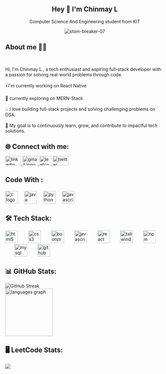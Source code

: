<h2 align="center">Hey 👋 I'm Chinmay L</h2>

<p align="center">Computer Science And Engineering student from KIT</p>

<p align="center"> <img src="https://komarev.com/ghpvc/?username=stom-breaker-07&label=Profile%20views&color=0e75b6&style=flat" alt="stom-breaker-07" /> </p>

<h2 align="left">About me 👨‍💻</h2>



<br clear="both">

<p align="left">Hi, I'm Chinmay L., a tech enthusiast and aspiring full-stack developer with a passion for solving real-world problems through code.<br><br>⚡I'm currently working on React Native <br><br>🔭  currently exploring on MERN-Stack<br><br>💡 I love building full-stack projects and solving challenging problems on DSA.<br><br>🎯 My goal is to continuously learn, grow, and contribute to impactful tech solutions.</p>



<h2 align="left">🌐 Connect with me:</h2>



<div align="left">
  <a href="https://www.linkedin.com/in/chinmay-l-39416125b/" target="_blank">
    <img src="https://raw.githubusercontent.com/maurodesouza/profile-readme-generator/master/src/assets/icons/social/linkedin/default.svg" width="50" height="30" alt="linkedin logo"  />
  </a>
  <a href="mailto:chinmay.l10m8@gmail.com" target="_blank">
    <img src="https://raw.githubusercontent.com/maurodesouza/profile-readme-generator/master/src/assets/icons/social/gmail/default.svg" width="50" height="30" alt="gmail logo"  />
  </a>
  <a href="https://leetcode.com/u/user8688F/" target="_blank">
    <img src="https://upload.wikimedia.org/wikipedia/commons/1/19/LeetCode_logo_black.png" width="38" height="30" alt="leetcode logo" />
</a>
  <a href="https://x.com/Chinmay_Shetty7" target="_blank">
    <img src="https://raw.githubusercontent.com/maurodesouza/profile-readme-generator/master/src/assets/icons/social/twitter/default.svg" width="50" height="30" alt="twitter logo"  />
  </a>
</div>

###

<h2 align="left">Code With :</h2>

###

<div align="left">
  <img src="https://cdn.jsdelivr.net/gh/devicons/devicon/icons/c/c-original.svg" height="40" alt="c logo"  />
  <img width="12" />
  <img src="https://cdn.jsdelivr.net/gh/devicons/devicon/icons/java/java-original-wordmark.svg" height="40" alt="java logo"  />
  <img width="12" />
  <img src="https://cdn.jsdelivr.net/gh/devicons/devicon/icons/python/python-original.svg" height="40" alt="python logo"  />
  <img width="12" />
  <img src="https://cdn.jsdelivr.net/gh/devicons/devicon/icons/javascript/javascript-original.svg" height="40" alt="javascript logo"  />
</div>



<h2 align="left">🛠️ Tech Stack:</h2>



<div align="left">
  <img src="https://cdn.jsdelivr.net/gh/devicons/devicon/icons/html5/html5-original.svg" height="40" alt="html5 logo"  />
  <img width="25" />
  <img src="https://cdn.jsdelivr.net/gh/devicons/devicon/icons/css3/css3-original.svg" height="40" alt="css3 logo"  />
  <img width="25" />
  <img src="https://cdn.jsdelivr.net/gh/devicons/devicon/icons/bootstrap/bootstrap-original.svg" height="40" alt="bootstrap logo"  />
  <img width="25" />
  <img src="https://cdn.jsdelivr.net/gh/devicons/devicon/icons/javascript/javascript-original.svg" height="40" alt="javascript logo"  />
  <img width="25" />
  <img src="https://cdn.jsdelivr.net/gh/devicons/devicon/icons/react/react-original.svg" height="40" alt="react logo"  />
  <img width="25" />
  <img src="https://cdn.jsdelivr.net/gh/devicons/devicon/icons/tailwindcss/tailwindcss-original-wordmark.svg" height="40" alt="tailwindcss logo"  />
  <img width="25" />
  <img src="https://cdn.jsdelivr.net/gh/devicons/devicon/icons/npm/npm-original-wordmark.svg" height="40" alt="npm logo"  />
  <img width="25" />
  <img src="https://cdn.jsdelivr.net/gh/devicons/devicon/icons/mysql/mysql-original.svg" height="40" alt="mysql logo"  />
  <img width="25" />
  <img src="https://cdn.jsdelivr.net/gh/devicons/devicon/icons/github/github-original.svg" height="40" alt="github logo"  />
</div>



<h2 align="left">📊 GitHub Stats:</h2>
<div align="left">
  <img src="https://streak-stats.demolab.com?user=stom-breaker-07&theme=dark" alt="GitHub Streak" />
</div>

<div align="left">
  <img src="https://github-readme-stats.vercel.app/api/top-langs?username=stom-breaker-07&locale=en&hide_title=true&layout=compact&card_width=320&langs_count=5&theme=tokyonight&hide_border=true&order=2" height="150" alt="languages graph"  />
</div>



<h2 align="left">🖥️ LeetCode Stats:</h2>

###
<div align="left">
  <img src="https://leetcard.jacoblin.cool/user8688F?ext=heatmap" >
  


